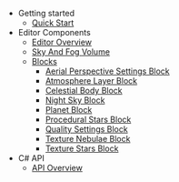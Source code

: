 - Getting started
    - [Quick Start](quickstart/quickstart.md)
- Editor Components
    - [Editor Overview](editor/overview.md)
    - [Sky And Fog Volume](editor/volume.md)
    - [Blocks](editor/blocks/blocks.md)
        - [Aerial Perspective Settings Block](editor/blocks/aerial_perspective_settings_block.md)
        - [Atmosphere Layer Block](editor/blocks/atmosphere_layer_block.md)
        - [Celestial Body Block](editor/blocks/celestial_body_block.md)
        - [Night Sky Block](editor/blocks/night_sky_block.md)
        - [Planet Block](editor/blocks/planet_block.md)
        - [Procedural Stars Block](editor/blocks/procedural_stars_block.md)
        - [Quality Settings Block](editor/blocks/quality_settings_block.md)
        - [Texture Nebulae Block](editor/blocks/texture_nebulae_block.md)
        - [Texture Stars Block](editor/blocks/texture_stars_block.md)
- C# API
    - [API Overview](api/overview.md)